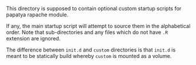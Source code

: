 This directory is supposed to contain optional custom startup scripts
for papatya rapache module.

If any, the main startup script will attempt to source them in the
alphabetical order. Note that sub-directories and any files which do
not have `.R` extension are ignored.

The difference between `init.d` and `custom` directories is that
`init.d` is meant to be statically build whereby `custom` is mounted
as a volume.
